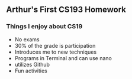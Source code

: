 ## Arthur's First CS193 Homework

### Things I enjoy about CS19

- No exams
- 30% of the grade is participation
- Introduces me to new techniques
- Programs in Terminal and can use nano
- utilizes Github
- Fun activities
